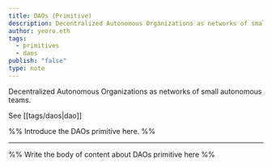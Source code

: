 ```yaml
---
title: DAOs (Primitive)
description: Decentralized Autonomous Organizations as networks of small autonomous teams
author: yeoro.eth
tags:
  - primitives
  - daos
publish: "false"
type: note
---
```


Decentralized Autonomous Organizations as networks of small autonomous teams.

See [[tags/daos|dao]]


%% Introduce the DAOs primitive here. %%

---

%% Write the body of content about DAOs primitive here %%
